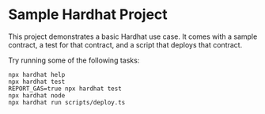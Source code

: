 # Sample Hardhat Project

This project demonstrates a basic Hardhat use case. It comes with a sample contract, a test for that contract, and a script that deploys that contract.
 
Try running some of the following tasks:

```shell
npx hardhat help
npx hardhat test
REPORT_GAS=true npx hardhat test
npx hardhat node
npx hardhat run scripts/deploy.ts
```
